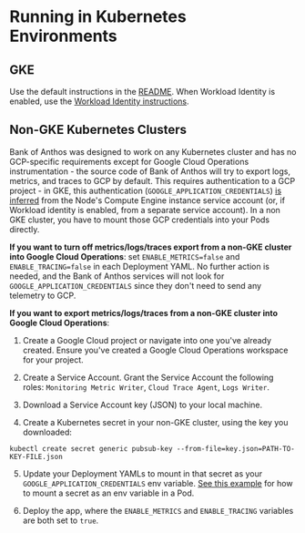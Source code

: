 # Running in Kubernetes Environments

## GKE

Use the default instructions in the [README](/README.md). When Workload Identity is enabled, use the [Workload Identity instructions](/docs/workload-identity.md).

## Non-GKE Kubernetes Clusters

Bank of Anthos was designed to work on any Kubernetes cluster and has no GCP-specific requirements except for Google Cloud Operations instrumentation - the source code of Bank of Anthos will try to export logs, metrics, and traces to GCP by default. This requires authentication to a GCP project - in GKE, this authentication (`GOOGLE_APPLICATION_CREDENTIALS`) [is inferred](https://cloud.google.com/kubernetes-engine/docs/tutorials/authenticating-to-cloud-platform#authenticating_with_service_accounts) from the Node's Compute Engine instance service account (or, if Workload identity is enabled, from a separate service account). In a non GKE cluster, you have to mount those GCP credentials into your Pods directly.

**If you want to turn off metrics/logs/traces export from a non-GKE cluster into Google Cloud Operations**: set `ENABLE_METRICS=false` and `ENABLE_TRACING=false` in each Deployment YAML. No further action is needed, and the Bank of Anthos services will not look for `GOOGLE_APPLICATION_CREDENTIALS` since they don't need to send any telemetry to GCP.

**If you want to export metrics/logs/traces from a non-GKE cluster into Google Cloud Operations**:

1. Create a Google Cloud project or navigate into one you've already created. Ensure you've created a Google Cloud Operations workspace for your project.

2. Create a Service Account. Grant the Service Account the following roles: `Monitoring Metric Writer`, `Cloud Trace Agent`, `Logs Writer`.

3. Download a Service Account key (JSON) to your local machine.

4. Create a Kubernetes secret in your non-GKE cluster, using the key you downloaded:

```
kubectl create secret generic pubsub-key --from-file=key.json=PATH-TO-KEY-FILE.json
```

5. Update your Deployment YAMLs to mount in that secret as your `GOOGLE_APPLICATION_CREDENTIALS` env variable. [See this example](https://cloud.google.com/kubernetes-engine/docs/tutorials/authenticating-to-cloud-platform#importing_credentials_as_a_secret) for how to mount a secret as an env variable in a Pod.

6. Deploy the app, where the `ENABLE_METRICS` and `ENABLE_TRACING` variables are both set to `true`.


